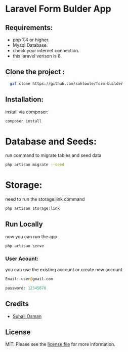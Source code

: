

# Laravel Form Bulder App

## Requirements:
  
- php 7.4 or higher.
- Mysql Database.
- check your internet connection.
- this laravel verison is 8.

## Clone the project  :

~~~bash  
  git clone https://github.com/sahlowle/form-builder
~~~


## Installation:

install via composer:

```bash
composer install
```

# Database and Seeds:
run command to migrate tables and seed data
```bash
php artisan migrate --seed
```

# Storage:
 need to run the storage:link command
```bash
php artisan storage:link
```


## Run Locally  

now you can run the app 
```
php artisan serve
```



### User Acount:

you can use the existing account or create new account

```php
Email: user@gmail.com

password: 12345678
```
## Credits

- [Suhail Osman](https://github.com/sahlowle)

## License

MIT. Please see the [license file](license.md) for more information.


